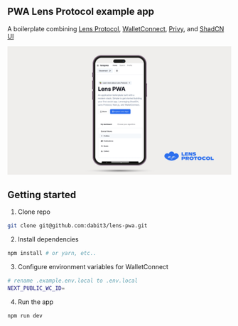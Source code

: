 ## PWA Lens Protocol example app

A boilerplate combining [Lens Protocol](https://www.lens.xyz/), [WalletConnect](https://walletconnect.com/), [Privy](https://www.privy.io/), and [ShadCN UI](https://ui.shadcn.com/)

![Lens PWA Screenshot](pwa-header.png)

## Getting started

1. Clone repo

```sh
git clone git@github.com:dabit3/lens-pwa.git
```

2. Install dependencies

```sh
npm install # or yarn, etc..
```

3. Configure environment variables for WalletConnect

```sh
# rename .example.env.local to .env.local 
NEXT_PUBLIC_WC_ID=
```

4. Run the app

```sh
npm run dev
```